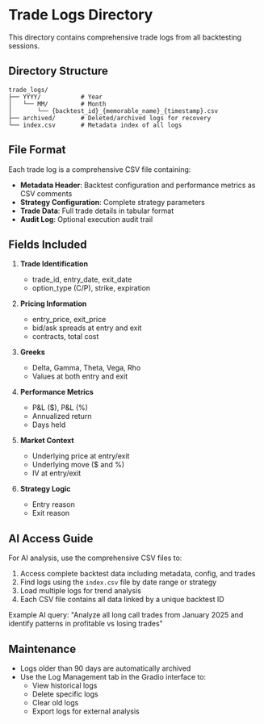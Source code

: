 # Trade Logs Directory

This directory contains comprehensive trade logs from all backtesting sessions.

## Directory Structure

```
trade_logs/
├── YYYY/           # Year
│   └── MM/         # Month
│       └── {backtest_id}_{memorable_name}_{timestamp}.csv
├── archived/       # Deleted/archived logs for recovery
└── index.csv       # Metadata index of all logs
```

## File Format

Each trade log is a comprehensive CSV file containing:
- **Metadata Header**: Backtest configuration and performance metrics as CSV comments
- **Strategy Configuration**: Complete strategy parameters
- **Trade Data**: Full trade details in tabular format
- **Audit Log**: Optional execution audit trail

## Fields Included

1. **Trade Identification**
   - trade_id, entry_date, exit_date
   - option_type (C/P), strike, expiration

2. **Pricing Information**
   - entry_price, exit_price
   - bid/ask spreads at entry and exit
   - contracts, total cost

3. **Greeks**
   - Delta, Gamma, Theta, Vega, Rho
   - Values at both entry and exit

4. **Performance Metrics**
   - P&L ($), P&L (%)
   - Annualized return
   - Days held

5. **Market Context**
   - Underlying price at entry/exit
   - Underlying move ($ and %)
   - IV at entry/exit

6. **Strategy Logic**
   - Entry reason
   - Exit reason

## AI Access Guide

For AI analysis, use the comprehensive CSV files to:
1. Access complete backtest data including metadata, config, and trades
2. Find logs using the `index.csv` file by date range or strategy
3. Load multiple logs for trend analysis
4. Each CSV file contains all data linked by a unique backtest ID

Example AI query:
"Analyze all long call trades from January 2025 and identify patterns in profitable vs losing trades"

## Maintenance

- Logs older than 90 days are automatically archived
- Use the Log Management tab in the Gradio interface to:
  - View historical logs
  - Delete specific logs
  - Clear old logs
  - Export logs for external analysis
